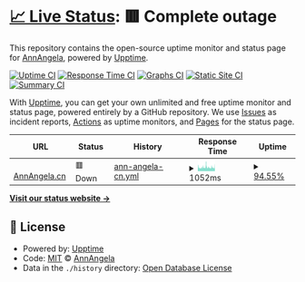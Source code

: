 # [📈 Live Status](https://status.annangela.cn): <!--live status--> **🟥 Complete outage**

This repository contains the open-source uptime monitor and status page for [AnnAngela](http://zh.moegirl.org/User:AnnAngela), powered by [Upptime](https://github.com/upptime/upptime).

[![Uptime CI](https://github.com/AnnAngela/annangela.cn-monitor/workflows/Uptime%20CI/badge.svg)](https://github.com/AnnAngela/annangela.cn-monitor/actions?query=workflow%3A%22Uptime+CI%22)
[![Response Time CI](https://github.com/AnnAngela/annangela.cn-monitor/workflows/Response%20Time%20CI/badge.svg)](https://github.com/AnnAngela/annangela.cn-monitor/actions?query=workflow%3A%22Response+Time+CI%22)
[![Graphs CI](https://github.com/AnnAngela/annangela.cn-monitor/workflows/Graphs%20CI/badge.svg)](https://github.com/AnnAngela/annangela.cn-monitor/actions?query=workflow%3A%22Graphs+CI%22)
[![Static Site CI](https://github.com/AnnAngela/annangela.cn-monitor/workflows/Static%20Site%20CI/badge.svg)](https://github.com/AnnAngela/annangela.cn-monitor/actions?query=workflow%3A%22Static+Site+CI%22)
[![Summary CI](https://github.com/AnnAngela/annangela.cn-monitor/workflows/Summary%20CI/badge.svg)](https://github.com/AnnAngela/annangela.cn-monitor/actions?query=workflow%3A%22Summary+CI%22)

With [Upptime](https://upptime.js.org), you can get your own unlimited and free uptime monitor and status page, powered entirely by a GitHub repository. We use [Issues](https://github.com/AnnAngela/annangela.cn-monitor/issues) as incident reports, [Actions](https://github.com/AnnAngela/annangela.cn-monitor/actions) as uptime monitors, and [Pages](https://status.annangela.cn) for the status page.

<!--start: status pages-->
<!-- This summary is generated by Upptime (https://github.com/upptime/upptime) -->
<!-- Do not edit this manually, your changes will be overwritten -->
<!-- prettier-ignore -->
| URL | Status | History | Response Time | Uptime |
| --- | ------ | ------- | ------------- | ------ |
| <img alt="" src="https://static.annangela.cn/favicon.ico" height="13"> [AnnAngela.cn](https://ping.annangela.cn) | 🟥 Down | [ann-angela-cn.yml](https://github.com/AnnAngela/annangela.cn-monitor/commits/HEAD/history/ann-angela-cn.yml) | <details><summary><img alt="Response time graph" src="./graphs/ann-angela-cn/response-time-week.png" height="20"> 1052ms</summary><br><a href="https://status.annangela.cn/history/ann-angela-cn"><img alt="Response time 986" src="https://img.shields.io/endpoint?url=https%3A%2F%2Fraw.githubusercontent.com%2FAnnAngela%2Fannangela.cn-monitor%2FHEAD%2Fapi%2Fann-angela-cn%2Fresponse-time.json"></a><br><a href="https://status.annangela.cn/history/ann-angela-cn"><img alt="24-hour response time 969" src="https://img.shields.io/endpoint?url=https%3A%2F%2Fraw.githubusercontent.com%2FAnnAngela%2Fannangela.cn-monitor%2FHEAD%2Fapi%2Fann-angela-cn%2Fresponse-time-day.json"></a><br><a href="https://status.annangela.cn/history/ann-angela-cn"><img alt="7-day response time 1052" src="https://img.shields.io/endpoint?url=https%3A%2F%2Fraw.githubusercontent.com%2FAnnAngela%2Fannangela.cn-monitor%2FHEAD%2Fapi%2Fann-angela-cn%2Fresponse-time-week.json"></a><br><a href="https://status.annangela.cn/history/ann-angela-cn"><img alt="30-day response time 1046" src="https://img.shields.io/endpoint?url=https%3A%2F%2Fraw.githubusercontent.com%2FAnnAngela%2Fannangela.cn-monitor%2FHEAD%2Fapi%2Fann-angela-cn%2Fresponse-time-month.json"></a><br><a href="https://status.annangela.cn/history/ann-angela-cn"><img alt="1-year response time 986" src="https://img.shields.io/endpoint?url=https%3A%2F%2Fraw.githubusercontent.com%2FAnnAngela%2Fannangela.cn-monitor%2FHEAD%2Fapi%2Fann-angela-cn%2Fresponse-time-year.json"></a></details> | <details><summary><a href="https://status.annangela.cn/history/ann-angela-cn">94.55%</a></summary><a href="https://status.annangela.cn/history/ann-angela-cn"><img alt="All-time uptime 97.95%" src="https://img.shields.io/endpoint?url=https%3A%2F%2Fraw.githubusercontent.com%2FAnnAngela%2Fannangela.cn-monitor%2FHEAD%2Fapi%2Fann-angela-cn%2Fuptime.json"></a><br><a href="https://status.annangela.cn/history/ann-angela-cn"><img alt="24-hour uptime 100.00%" src="https://img.shields.io/endpoint?url=https%3A%2F%2Fraw.githubusercontent.com%2FAnnAngela%2Fannangela.cn-monitor%2FHEAD%2Fapi%2Fann-angela-cn%2Fuptime-day.json"></a><br><a href="https://status.annangela.cn/history/ann-angela-cn"><img alt="7-day uptime 94.55%" src="https://img.shields.io/endpoint?url=https%3A%2F%2Fraw.githubusercontent.com%2FAnnAngela%2Fannangela.cn-monitor%2FHEAD%2Fapi%2Fann-angela-cn%2Fuptime-week.json"></a><br><a href="https://status.annangela.cn/history/ann-angela-cn"><img alt="30-day uptime 95.02%" src="https://img.shields.io/endpoint?url=https%3A%2F%2Fraw.githubusercontent.com%2FAnnAngela%2Fannangela.cn-monitor%2FHEAD%2Fapi%2Fann-angela-cn%2Fuptime-month.json"></a><br><a href="https://status.annangela.cn/history/ann-angela-cn"><img alt="1-year uptime 97.95%" src="https://img.shields.io/endpoint?url=https%3A%2F%2Fraw.githubusercontent.com%2FAnnAngela%2Fannangela.cn-monitor%2FHEAD%2Fapi%2Fann-angela-cn%2Fuptime-year.json"></a></details>

<!--end: status pages-->

[**Visit our status website →**](https://status.annangela.cn)

## 📄 License

- Powered by: [Upptime](https://github.com/upptime/upptime)
- Code: [MIT](./LICENSE) © [AnnAngela](http://zh.moegirl.org/User:AnnAngela)
- Data in the `./history` directory: [Open Database License](https://opendatacommons.org/licenses/odbl/1-0/)
